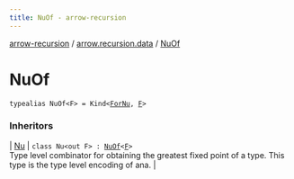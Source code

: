```yaml
---
title: NuOf - arrow-recursion
---
```


[arrow-recursion](../index.html) / [arrow.recursion.data](index.html) / [NuOf](./-nu-of.html)

# NuOf

`typealias NuOf<F> = Kind<`[`ForNu`](-for-nu.html)`, `[`F`](-nu-of.html#F)`>`

### Inheritors

| [Nu](-nu/index.html) | `class Nu<out F> : `[`NuOf`](./-nu-of.html)`<`[`F`](-nu/index.html#F)`>`<br>Type level combinator for obtaining the greatest fixed point of a type. This type is the type level encoding of ana. |

